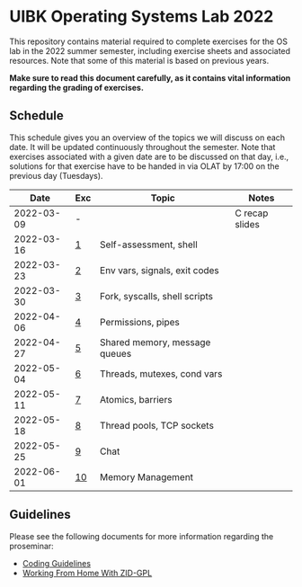 # UIBK Operating Systems Lab 2022

This repository contains material required to complete exercises for the OS lab in the 2022 summer semester, including exercise sheets and associated resources.
Note that some of this material is based on previous years.

**Make sure to read this document carefully, as it contains vital information regarding the grading of exercises.**

## Schedule

This schedule gives you an overview of the topics we will discuss on each date. It will be updated continuously throughout the semester.
Note that exercises associated with a given date are to be discussed on that day, i.e., solutions for that exercise have to be handed in via OLAT by 17:00 on the previous day (Tuesdays).

| Date       | Exc              | Topic                         | Notes          |
| ---------- | ---------------- | ----------------------------- | -------------- |
| 2022-03-09 | -                |                               | C recap slides |
| 2022-03-16 | [1](exercise01)  | Self-assessment, shell        |                |
| 2022-03-23 | [2](exercise02)  | Env vars, signals, exit codes |                |
| 2022-03-30 | [3](exercise03)  | Fork, syscalls, shell scripts |                |
| 2022-04-06 | [4](exercise04)  | Permissions, pipes            |                |
| 2022-04-27 | [5](exercise05)  | Shared memory, message queues |                |
| 2022-05-04 | [6](exercise06)  | Threads, mutexes, cond vars   |                |
| 2022-05-11 | [7](exercise07)  | Atomics, barriers             |                |
| 2022-05-18 | [8](exercise08)  | Thread pools, TCP sockets     |                |
| 2022-05-25 | [9](exercise09)  | Chat                          |                |
| 2022-06-01 | [10](exercise10) | Memory Management             |                |

## Guidelines

Please see the following documents for more information regarding the proseminar:

- [Coding Guidelines](coding_guidelines.md)
- [Working From Home With ZID-GPL](zid_gpl.md)
